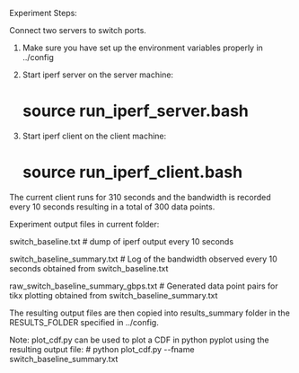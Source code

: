 Experiment Steps:

Connect two servers to switch ports.

1. Make sure you have set up the environment variables properly in ../config

2. Start iperf server on the server machine:
	# source run_iperf_server.bash

3. Start iperf client on the client machine:
	# source run_iperf_client.bash

The current client runs for 310 seconds and the bandwidth is recorded every 10 seconds resulting in a total of 300 data points.

Experiment output files in current folder:

switch_baseline.txt			# dump of iperf output every 10 seconds

switch_baseline_summary.txt		# Log of the bandwidth observed every 10 seconds obtained from switch_baseline.txt

raw_switch_baseline_summary_gbps.txt 	# Generated data point pairs for tikx plotting obtained from switch_baseline_summary.txt


The resulting output files are then copied into results_summary folder in the RESULTS_FOLDER specified in ../config. 

Note:
plot_cdf.py can be used to plot a CDF in python pyplot using the resulting output file:
	# python plot_cdf.py --fname switch_baseline_summary.txt
